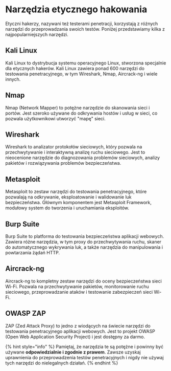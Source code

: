 # Narzędzia etycznego hakowania

Etyczni hakerzy, nazywani też testerami penetracji, korzystają z różnych narzędzi do przeprowadzania swoich testów. Poniżej przedstawiamy kilka z najpopularniejszych narzędzi.

## Kali Linux

Kali Linux to dystrybucja systemu operacyjnego Linux, stworzona specjalnie dla etycznych hakerów. Kali Linux zawiera ponad 600 narzędzi do testowania penetracyjnego, w tym Wireshark, Nmap, Aircrack-ng i wiele innych.

## Nmap

Nmap (Network Mapper) to potężne narzędzie do skanowania sieci i portów. Jest szeroko używane do odkrywania hostów i usług w sieci, co pozwala użytkownikowi utworzyć "mapę" sieci.

## Wireshark

Wireshark to analizator protokołów sieciowych, który pozwala na przechwytywanie i interaktywną analizę ruchu sieciowego. Jest to nieocenione narzędzie do diagnozowania problemów sieciowych, analizy pakietów i rozwiązywania problemów bezpieczeństwa.

## Metasploit

Metasploit to zestaw narzędzi do testowania penetracyjnego, które pozwalają na odkrywanie, eksploatowanie i walidowanie luk bezpieczeństwa. Głównym komponentem jest Metasploit Framework, modułowy system do tworzenia i uruchamiania eksploitów.

## Burp Suite

Burp Suite to platforma do testowania bezpieczeństwa aplikacji webowych. Zawiera różne narzędzia, w tym proxy do przechwytywania ruchu, skaner do automatycznego wykrywania luk, a także narzędzia do manipulowania i powtarzania żądań HTTP.

## Aircrack-ng

Aircrack-ng to kompletny zestaw narzędzi do oceny bezpieczeństwa sieci Wi-Fi. Pozwala na przechwytywanie pakietów, monitorowanie ruchu sieciowego, przeprowadzanie ataków i testowanie zabezpieczeń sieci Wi-Fi.

## OWASP ZAP

ZAP (Zed Attack Proxy) to jedno z wiodących na świecie narzędzi do testowania penetracyjnego aplikacji webowych. Jest to projekt OWASP (Open Web Application Security Project) i jest dostępny za darmo.

{% hint style="info" %}
Pamiętaj, że narzędzia te są potężne i powinny być używane **odpowiedzialnie i zgodnie z prawem**. Zawsze uzyskaj uprawnienia do przeprowadzenia testów penetracyjnych i nigdy nie używaj tych narzędzi do nielegalnych działań.
{% endhint %}
